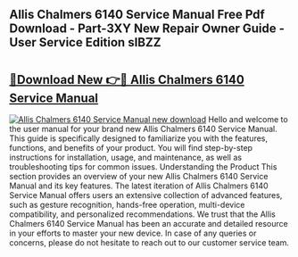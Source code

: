 ## Allis Chalmers 6140 Service Manual Free Pdf Download - Part-3XY New Repair Owner Guide - User Service Edition sIBZZ

# <h2><a href="http://bc89420.oget.top/?id=Allis+Chalmers+6140+Service+Manual">🔗Download New 👉🔴 Allis Chalmers 6140 Service Manual</a></h2>

[![Allis Chalmers 6140 Service Manual new download](https://i.imgur.com/5g1atiW.png)](http://bc89420.oget.top/?id=Allis+Chalmers+6140+Service+Manual)
Hello and welcome to the user manual for your brand new Allis Chalmers 6140 Service Manual. This guide is specifically designed to familiarize you with the features, functions, and benefits of your product. You will find step-by-step instructions for installation, usage, and maintenance, as well as troubleshooting tips for common issues. Understanding the Product This section provides an overview of your new Allis Chalmers 6140 Service Manual and its key features. The latest iteration of Allis Chalmers 6140 Service Manual offers users an extensive collection of advanced features, such as gesture recognition, hands-free operation, multi-device compatibility, and personalized recommendations. We trust that the Allis Chalmers 6140 Service Manual has been an accurate and detailed resource in your efforts to master your new device. In case of any queries or concerns, please do not hesitate to reach out to our customer service team.
